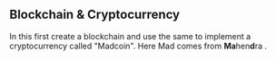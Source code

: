 ## Blockchain & Cryptocurrency

In this first create a blockchain and use the same to implement a cryptocurrency called "Madcoin". Here Mad comes from **Ma**hen**d**ra . 

